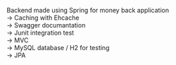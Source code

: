 Backend made using Spring for money back application <br> 
-> Caching with Ehcache <br> 
-> Swagger documantation <br> 
-> Junit integration test <br> 
-> MVC <br> 
-> MySQL database / H2 for testing <br> 
-> JPA <br> 
